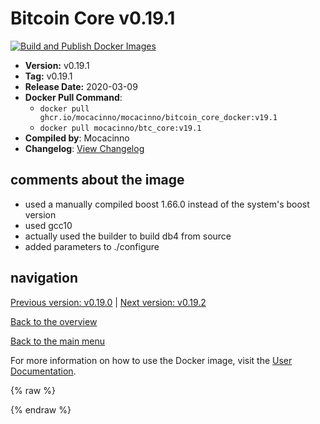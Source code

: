 # Bitcoin Core v0.19.1

[![Build and Publish Docker Images](https://github.com/mocacinno/bitcoin_core_docker/actions/workflows/build-and-publish.yml/badge.svg?branch=v19.1)](https://github.com/mocacinno/bitcoin_core_docker/actions/workflows/build-and-publish.yml)

- **Version:** v0.19.1
- **Tag:** v0.19.1
- **Release Date:** 2020-03-09
- **Docker Pull Command**:
  - `docker pull ghcr.io/mocacinno/mocacinno/bitcoin_core_docker:v19.1`
  - `docker pull mocacinno/btc_core:v19.1`
- **Compiled by**: Mocacinno
- **Changelog**: [View Changelog](https://github.com/bitcoin/bitcoin/blob/v0.19.1/doc/release-notes.md)

## comments about the image

- used a manually compiled boost 1.66.0 instead of the system's boost version
- used gcc10
- actually used the builder to build db4 from source
- added parameters to ./configure

## navigation

[Previous version: v0.19.0](./v19.0.md) | [Next version: v0.19.2](./v19.2.md)

[Back to the overview](./Readme.md)

[Back to the main menu](../Readme.md)

For more information on how to use the Docker image, visit the [User Documentation](../userdocs/Readme.md).

<!-- Google tag (gtag.js) -->
{% raw %}
<script async src="https://www.googletagmanager.com/gtag/js?id=G-BPC6NC6FF9"></script>
<script>
  window.dataLayer = window.dataLayer || [];
  function gtag(){dataLayer.push(arguments);}
  gtag('js', new Date());
  gtag('config', 'G-BPC6NC6FF9');
</script>
{% endraw %}
